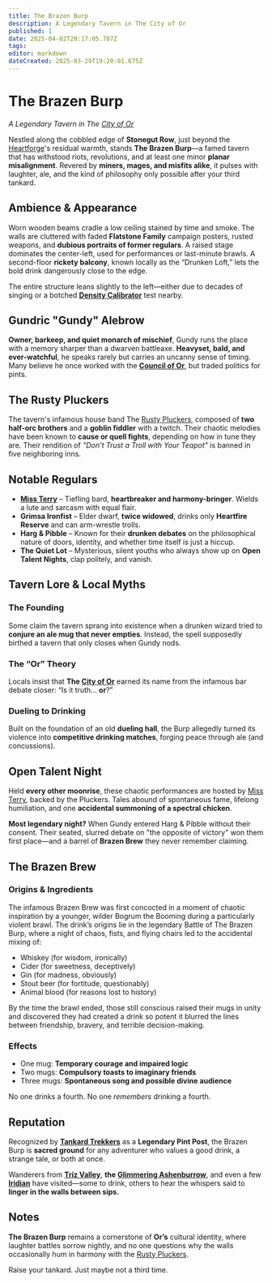 ```yaml
---
title: The Brazen Burp
description: A Legendary Tavern in The City of Or
published: 1
date: 2025-04-02T20:17:05.787Z
tags: 
editor: markdown
dateCreated: 2025-03-29T19:20:01.675Z
---
```


# The Brazen Burp  
*A Legendary Tavern in The [City of Or](/location/settlement/city/city-of-or.md)*

Nestled along the cobbled edge of **Stonegut Row**, just beyond the [Heartforge](/location/settlement/city/city-of-or/heartforge.md)'s residual warmth, stands **The Brazen Burp**—a famed tavern that has withstood riots, revolutions, and at least one minor **planar misalignment**. Revered by **miners, mages, and misfits alike**, it pulses with laughter, ale, and the kind of philosophy only possible after your third tankard.

## Ambience & Appearance  
Worn wooden beams cradle a low ceiling stained by time and smoke. The walls are cluttered with faded **Flatstone Family** campaign posters, rusted weapons, and **dubious portraits of former regulars**. A raised stage dominates the center-left, used for performances or last-minute brawls. A second-floor **rickety balcony**, known locally as the “Drunken Loft,” lets the bold drink dangerously close to the edge.

The entire structure leans slightly to the left—either due to decades of singing or a botched **[Density Calibrator](/location/settlement/city/glimmering-ashenburrow/density-calibrator.md)** test nearby.

## Gundric "Gundy" Alebrow  
**Owner, barkeep, and quiet monarch of mischief**, Gundy runs the place with a memory sharper than a dwarven battleaxe. **Heavyset, bald, and ever-watchful**, he speaks rarely but carries an uncanny sense of timing. Many believe he once worked with the **[Council of Or](/location/settlement/city/city-of-or/council-of-or.md)**, but traded politics for pints.

## The Rusty Pluckers  
The tavern's infamous house band The [Rusty Pluckers](/structure/social/band/rusty-pluckers.md), composed of **two half-orc brothers** and a **goblin fiddler** with a twitch. Their chaotic melodies have been known to **cause or quell fights**, depending on how in tune they are. Their rendition of *"Don't Trust a Troll with Your Teapot"* is banned in five neighboring inns.

## Notable Regulars  
- **[Miss Terry](/being/character/miss-terry.md)** – Tiefling bard, **heartbreaker and harmony-bringer**. Wields a lute and sarcasm with equal flair.  
- **Grimsa Ironfist** – Elder dwarf, **twice widowed**, drinks only **Heartfire Reserve** and can arm-wrestle trolls.  
- **Harg & Pibble** – Known for their **drunken debates** on the philosophical nature of doors, identity, and whether time itself is just a hiccup.  
- **The Quiet Lot** – Mysterious, silent youths who always show up on **Open Talent Nights**, clap politely, and vanish.

## Tavern Lore & Local Myths  

### The Founding  
Some claim the tavern sprang into existence when a drunken wizard tried to **conjure an ale mug that never empties**. Instead, the spell supposedly birthed a tavern that only closes when Gundy nods.

### The “Or” Theory  
Locals insist that **The [City of Or](/location/settlement/city/city-of-or.md)** earned its name from the infamous bar debate closer: “Is it truth… **or**?”

### Dueling to Drinking  
Built on the foundation of an old **dueling hall**, the Burp allegedly turned its violence into **competitive drinking matches**, forging peace through ale (and concussions).

## Open Talent Night  
Held **every other moonrise**, these chaotic performances are hosted by [Miss Terry](/being/character/miss-terry.md), backed by the Pluckers. Tales abound of spontaneous fame, lifelong humiliation, and one **accidental summoning of a spectral chicken**.

**Most legendary night?** When Gundy entered Harg & Pibble without their consent. Their seated, slurred debate on "the opposite of victory" won them first place—and a barrel of **Brazen Brew** they never remember claiming.

## The Brazen Brew  

### Origins & Ingredients
The infamous Brazen Brew was first concocted in a moment of chaotic inspiration by a younger, wilder Bogrum the Booming during a particularly violent brawl. The drink’s origins lie in the legendary Battle of The Brazen Burp, where a night of chaos, fists, and flying chairs led to the accidental mixing of:

- Whiskey (for wisdom, ironically)
- Cider (for sweetness, deceptively)
- Gin (for madness, obviously)
- Stout beer (for fortitude, questionably)
- Animal blood (for reasons lost to history)

By the time the brawl ended, those still conscious raised their mugs in unity and discovered they had created a drink so potent it blurred the lines between friendship, bravery, and terrible decision-making.

### Effects  
- One mug: **Temporary courage and impaired logic**  
- Two mugs: **Compulsory toasts to imaginary friends**  
- Three mugs: **Spontaneous song and possible divine audience**

No one drinks a fourth. No one *remembers* drinking a fourth.

## Reputation  
Recognized by **[Tankard Trekkers](/profession/tankard-trekkers.md)** as a **Legendary Pint Post**, the Brazen Burp is **sacred ground** for any adventurer who values a good drink, a strange tale, or both at once.

Wanderers from **[Triz Valley](/location/settlement/city/triz-valley.md)**, **the [Glimmering Ashenburrow](/location/settlement/city/glimmering-ashenburrow.md)**, and even a few **[Iridian](/being/species/iridian.md)** have visited—some to drink, others to hear the whispers said to **linger in the walls between sips.**

## Notes

**The Brazen Burp** remains a cornerstone of **Or’s** cultural identity, where laughter battles sorrow nightly, and no one questions why the walls occasionally hum in harmony with the [Rusty Pluckers](/structure/social/band/rusty-pluckers.md).

Raise your tankard. Just maybe not a third time.
